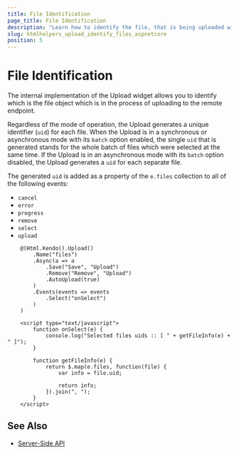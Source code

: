 ```yaml
---
title: File Identification
page_title: File Identification
description: "Learn how to identify the file, that is being uploaded with the Telerik UI Upload component for {{ site.framework }}."
slug: htmlhelpers_upload_identify_files_aspnetcore
position: 5
---
```


# File Identification

The internal implementation of the Upload widget allows you to identify which is the file object which is in the process of uploading to the remote endpoint.

Regardless of the mode of operation, the Upload generates a unique identifier (`uid`) for each file. When the Upload is in a synchronous or asynchronous mode with its `batch` option enabled, the single `uid` that is generated stands for the whole batch of files which were selected at the same time. If the Upload is in an asynchronous mode with its `batch` option disabled, the Upload generates a `uid` for each separate file.

The generated `uid` is added as a property of the `e.files` collection to all of the following events:

* `cancel`
* `error`
* `progress`
* `remove`
* `select`
* `upload`

```HtmlHelper
    @(Html.Kendo().Upload()
        .Name("files")
        .Async(a => a
            .Save("Save", "Upload")
            .Remove("Remove", "Upload")
            .AutoUpload(true)
        )
        .Events(events => events
            .Select("onSelect")
        )
    )

    <script type="text/javascript">
        function onSelect(e) {
            console.log("Selected files uids :: [ " + getFileInfo(e) + " ]");
        }

        function getFileInfo(e) {
            return $.map(e.files, function(file) {
                var info = file.uid;

                return info;
            }).join(", ");
        }
    </script>
```

## See Also

* [Server-Side API](/api/upload)

